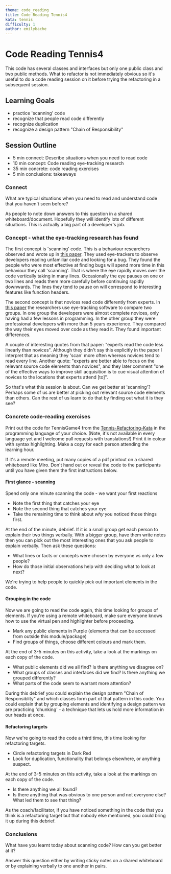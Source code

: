 ```yaml
---
theme: code_reading
title: Code Reading Tennis4
kata: tennis
difficulty: 1
author: emilybache
---
```


# Code Reading Tennis4

This code has several classes and interfaces but only one public class and two public methods. What to refactor is not immediately obvious so it's useful to do a code reading session on it before trying the refactoring in a subsequent session.

## Learning Goals
- practice 'scanning' code
- recognize that people read code differently
- recognize duplication
- recognize a design pattern "Chain of Responsibility"

## Session Outline

* 5 min connect: Describe situations when you need to read code
* 10 min concept: Code reading eye-tracking research
* 35 min concrete: code reading exercises
* 5 min conclusions: takeaways

### Connect

What are typical situations when you need to read and understand code that you haven't seen before?

As people to note down answers to this question in a shared whiteboard/document. Hopefully they will identify lots of different situations. This is actually a big part of a developer's job.

### Concept - what the eye-tracking research has found
The first concept is 'scanning' code. This is a behaviour researchers observed and wrote up in [this paper](http://citeseerx.ist.psu.edu/viewdoc/download?doi=10.1.1.98.1585&rep=rep1&type=pdf). They used eye-trackers to observe developers reading unfamiliar code and looking for a bug. They found the people who were most effective at finding bugs will spend more time in this behaviour they call 'scanning'. That is where the eye rapidly moves over the code vertically taking in many lines. Occasionally the eye pauses on one or two lines and reads them more carefully before continuing rapidly downwards. The lines they tend to pause on will correspond to interesting features like function headers.

The second concept is that novices read code differently from experts. In [this paper](https://researchonline.gcu.ac.uk/ws/portalfiles/portal/24953094/ICPC2015_authors_version.pdf) the researchers use eye-tracking software to compare two groups. In one group the developers were almost complete novices, only having had a few lessons in programming. In the other group they were professional developers with more than 5 years experience. They compared the way their eyes moved over code as they read it. They found important differences. 

A couple of interesting quotes from that paper: "experts read the code less linearly than novices". Although they didn't say this explicitly in the paper I interpret that as meaning they 'scan' more often whereas novices tend to read every line. Another quote: "experts are better able to focus on the relevant source code elements than novices", and they later comment "one of the effective ways to improve skill acquisition is to cue visual attention of novices to the locations that experts attend [to]".

So that's what this session is about. Can we get better at 'scanning'? Perhaps some of us are better at picking out relevant source code elements than others. Can the rest of us learn to do that by finding out what it is they see?

### Concrete code-reading exercises

Print out the code for TennisGame4 from the [Tennis-Refactoring-Kata](https://github.com/emilybache/Tennis-Refactoring-Kata) in the programming language of your choice. (Note, it's not available in every language yet and I welcome pull requests with translations!) Print it in colour with syntax highlighting. Make a copy for each person attending the learning hour.

If it's a remote meeting, put many copies of a pdf printout on a shared whiteboard like Miro. Don't hand out or reveal the code to the participants until you have given them the first instructions below.

#### First glance - scanning

Spend only one minute scanning the code - we want your first reactions

* Note the first thing that catches your eye
* Note the second thing that catches your eye
* Take the remaining time to think about _why_ you noticed those things first.

At the end of the minute, debrief. If it is a small group get each person to explain their two things verbally. With a bigger group, have them write notes then you can pick out the most interesting ones that you ask people to explain verbally. Then ask these questions:

* What lines or facts or concepts were chosen by everyone vs only a few people?
* How do those initial observations help with deciding what to look at next?

We're trying to help people to quickly pick out important elements in the code.

#### Grouping in the code

Now we are going to read the code again, this time looking for groups of elements. If you're using a remote whiteboard, make sure everyone knows how to use the virtual pen and highlighter before proceeding. 

* Mark any public elements in Purple (elements that can be accessed from outside this module/package)
* Find groups of things, choose different colours and mark them.

At the end of 3-5 minutes on this activity, take a look at the markings on each copy of the code. 

* What public elements did we all find? Is there anything we disagree on?
* What groups of classes and interfaces did we find? Is there anything we grouped differently?
* What parts of the code seem to warrant more attention?

During this debrief you could explain the design pattern "Chain of Responsiblity" and which classes form part of that pattern in this code. You could explain that by grouping elements and identifying a design pattern we are practicing 'chunking' - a technique that lets us hold more information in our heads at once.

#### Refactoring targets

Now we're going to read the code a third time, this time looking for refactoring targets.

* Circle refactoring targets in Dark Red
* Look for duplication, functionality that belongs elsewhere, or anything suspect.

At the end of 3-5 minutes on this activity, take a look at the markings on each copy of the code. 

* Is there anything we all found?
* Is there anything that was obvious to one person and not everyone else? What led them to see that thing?

As the coach/facilitator, if you have noticed something in the code that you think is a refactoring target but that nobody else mentioned, you could bring it up during this debrief.


### Conclusions

What have you learnt today about scanning code? How can you get better at it?

Answer this question either by writing sticky notes on a shared whiteboard or by explaining verbally to one another in pairs.

